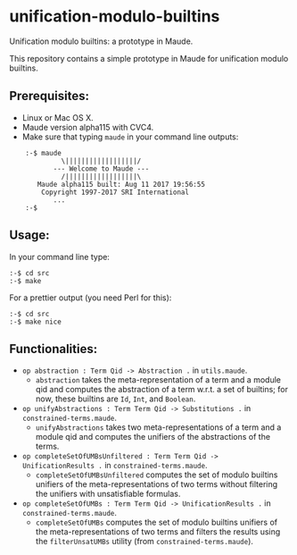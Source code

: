 # unification-modulo-builtins
Unification modulo builtins: a prototype in Maude.

This repository contains a simple prototype in Maude for unification
modulo builtins.

## Prerequisites:

* Linux or Mac OS X.
* Maude version alpha115 with CVC4.
* Make sure that typing `maude` in your command line outputs:

```
	:-$ maude
		     \||||||||||||||||||/
		   --- Welcome to Maude ---
		     /||||||||||||||||||\
	   Maude alpha115 built: Aug 11 2017 19:56:55
	    Copyright 1997-2017 SRI International
		   ...
	:-$ 
```

## Usage:

In your command line type:

	:-$ cd src
	:-$ make
	
For a prettier output (you need Perl for this):
	
	:-$ cd src
	:-$ make nice


## Functionalities:

* `op abstraction : Term Qid -> Abstraction .` in `utils.maude`.
  * `abstraction` takes the meta-representation of a term and a module qid and computes the abstraction of a term w.r.t. a set of builtins; for now, these builtins are `Id`, `Int`, and `Boolean`.
* `op unifyAbstractions : Term Term Qid -> Substitutions .` in `constrained-terms.maude`.
  * `unifyAbstractions` takes two meta-representations of a term and a module qid and computes the unifiers of the abstractions of the terms. 
* `op completeSetOfUMBsUnfiltered : Term Term Qid -> UnificationResults .` in `constrained-terms.maude`.
  * `completeSetOfUMBsUnfiltered` computes the set of modulo builtins unifiers of the meta-representations of two terms without filtering the unifiers with unsatisfiable formulas.
* `op completeSetOfUMBs : Term Term Qid -> UnificationResults .` in `constrained-terms.maude`.
  * `completeSetOfUMBs` computes the set of modulo builtins unifiers of the meta-representations of two terms and filters the results using the `filterUnsatUMBs` utility (from `constrained-terms.maude`).
